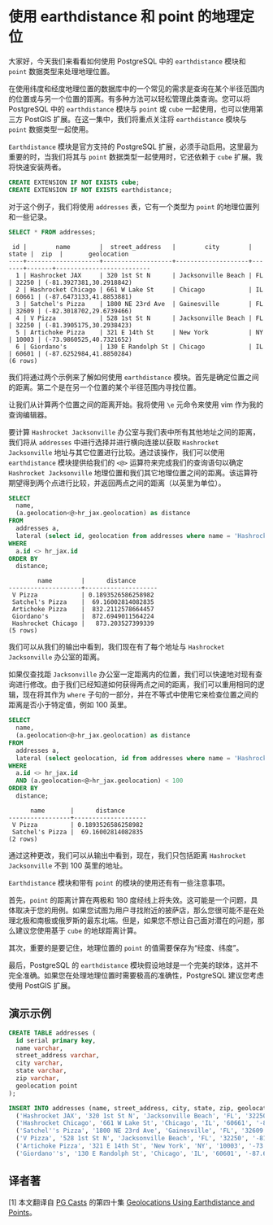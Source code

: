 # 使用 earthdistance 和 point 的地理定位

大家好，今天我们来看看如何使用 PostgreSQL 中的 `earthdistance` 模块和 `point` 数据类型来处理地理位置。

在使用纬度和经度地理位置的数据库中的一个常见的需求是查询在某个半径范围内的位置或与另一个位置的距离。有多种方法可以轻松管理此类查询。您可以将 PostgreSQL 中的 `earthdistance` 模块与 `point` 或 `cube` 一起使用，也可以使用第三方 PostGIS 扩展。在这一集中，我们将重点关注将 `earthdistance` 模块与 `point` 数据类型一起使用。

`Earthdistance` 模块是官方支持的 PostgreSQL 扩展，必须手动启用。这里最为重要的时，当我们将其与 `point` 数据类型一起使用时，它还依赖于 `cube` 扩展。我将快速安装两者。

```sql
CREATE EXTENSION IF NOT EXISTS cube;
CREATE EXTENSION IF NOT EXISTS earthdistance;
```

对于这个例子，我们将使用 `addresses` 表，它有一个类型为 `point` 的地理位置列和一些记录。

```sql
SELECT * FROM addresses;
```
```
 id |        name        |  street_address   |        city        | state |  zip  |       geolocation
----+--------------------+-------------------+--------------------+-------+-------+--------------------------
  1 | Hashrocket JAX     | 320 1st St N      | Jacksonville Beach | FL    | 32250 | (-81.3927381,30.2918842)
  2 | Hashrocket Chicago | 661 W Lake St     | Chicago            | IL    | 60661 | (-87.6473133,41.8853881)
  3 | Satchel's Pizza    | 1800 NE 23rd Ave  | Gainesville        | FL    | 32609 | (-82.3018702,29.6739466)
  4 | V Pizza            | 528 1st St N      | Jacksonville Beach | FL    | 32250 | (-81.3905175,30.2938423)
  5 | Artichoke Pizza    | 321 E 14th St     | New York           | NY    | 10003 | (-73.9860525,40.7321652)
  6 | Giordano's         | 130 E Randolph St | Chicago            | IL    | 60601 | (-87.6252984,41.8850284)
(6 rows)
```

我们将通过两个示例来了解如何使用 `earthdistance` 模块。首先是确定位置之间的距离。第二个是在另一个位置的某个半径范围内寻找位置。

让我们从计算两个位置之间的距离开始。我将使用 `\e` 元命令来使用 vim 作为我的查询编辑器。

要计算 `Hashrocket Jacksonville` 办公室与我们表中所有其他地址之间的距离，我们将从 `addresses` 中进行选择并进行横向连接以获取 `Hashrocket Jacksonville` 地址与其它位置进行比较。通过该操作，我们可以使用 `earthdistance` 模块提供给我们的 `<@>` 运算符来完成我们的查询语句以确定 `Hashrocket Jacksonville` 地理位置和我们其它地理位置之间的距离。该运算符期望得到两个点进行比较，并返回两点之间的距离（以英里为单位）。

```sql
SELECT
  name,
  (a.geolocation<@>hr_jax.geolocation) as distance
FROM
  addresses a,
  lateral (select id, geolocation from addresses where name = 'Hashrocket JAX') as hr_jax
WHERE
  a.id <> hr_jax.id
ORDER BY
  distance;
```
```
        name        |      distance
--------------------+--------------------
 V Pizza            | 0.1893526586258982
 Satchel's Pizza    |  69.16002814082835
 Artichoke Pizza    |  832.2112578664457
 Giordano's         |  872.6949011564224
 Hashrocket Chicago |   873.203527399339
(5 rows)
```

我们可以从我们的输出中看到，我们现在有了每个地址与 `Hashrocket Jacksonville` 办公室的距离。

如果仅查找距 `Jacksonville` 办公室一定距离内的位置，我们可以快速地对现有查询进行修改。由于我们已经知道如何获得两点之间的距离，我们可以重用相同的逻辑，现在将其作为 `where` 子句的一部分，并在不等式中使用它来检查位置之间的距离是否小于特定值，例如 100 英里。

```sql
SELECT
  name,
  (a.geolocation<@>hr_jax.geolocation) as distance
FROM
  addresses a,
  lateral (select geolocation, id from addresses where name = 'Hashrocket JAX') as hr_jax
WHERE
  a.id <> hr_jax.id
  AND (a.geolocation<@>hr_jax.geolocation) < 100
ORDER BY
  distance;
```
```
      name       |      distance
-----------------+--------------------
 V Pizza         | 0.1893526586258982
 Satchel's Pizza |  69.16002814082835
(2 rows)
```

通过这种更改，我们可以从输出中看到，现在，我们只包括距离 `Hashrocket Jacksonville` 不到 100 英里的地址。

`Earthdistance` 模块和带有 `point` 的模块的使用还有有一些注意事项。

首先，`point` 的距离计算在两极和 180 度经线上将失效。这可能是一个问题，具体取决于您的用例。如果您试图为用户寻找附近的披萨店，那么您很可能不是在处理北极和南极或俄罗斯的最东北端。但是，如果您不想让自己面对潜在的问题，那么建议您使用基于 `cube` 的地球距离计算。

其次，重要的是要记住，地理位置的 `point` 的值需要保存为“经度、纬度”。

最后，PostgreSQL 的 `earthdistance` 模块假设地球是一个完美的球体，这并不完全准确。如果您在处理地理位置时需要极高的准确性，PostgreSQL 建议您考虑使用 PostGIS 扩展。

## 演示示例

```sql
CREATE TABLE addresses (
  id serial primary key,
  name varchar,
  street_address varchar,
  city varchar,
  state varchar,
  zip varchar,
  geolocation point
);

INSERT INTO addresses (name, street_address, city, state, zip, geolocation) VALUES
  ('Hashrocket JAX', '320 1st St N', 'Jacksonville Beach', 'FL', '32250', '-81.3927381,30.2918842'),
  ('Hashrocket Chicago', '661 W Lake St', 'Chicago', 'IL', '60661', '-87.6473133,41.8853881'),
  ('Satchel''s Pizza', '1800 NE 23rd Ave', 'Gainesville', 'FL', '32609', '-82.3018702,29.6739466'),
  ('V Pizza', '528 1st St N', 'Jacksonville Beach', 'FL', '32250', '-81.3905175,30.2938423'),
  ('Artichoke Pizza', '321 E 14th St', 'New York', 'NY', '10003', '-73.9860525,40.7321652'),
  ('Giordano''s', '130 E Randolph St', 'Chicago', 'IL', '60601', '-87.6252984,41.8850284');
```

## 译者著

[1] 本文翻译自 [PG Casts](https://www.pgcasts.com/) 的第四十集 [Geolocations Using Earthdistance and Points](https://www.pgcasts.com/episodes/geolocations-using-earthdistance-and-points)。
